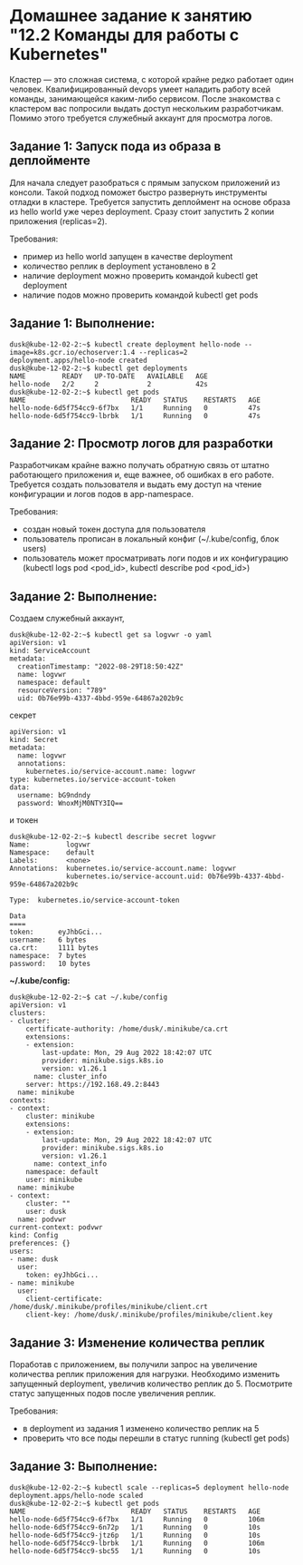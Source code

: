# Домашнее задание к занятию "12.2 Команды для работы с Kubernetes"
Кластер — это сложная система, с которой крайне редко работает один человек. Квалифицированный devops умеет наладить работу всей команды, занимающейся каким-либо сервисом.
После знакомства с кластером вас попросили выдать доступ нескольким разработчикам. Помимо этого требуется служебный аккаунт для просмотра логов.

## Задание 1: Запуск пода из образа в деплойменте
Для начала следует разобраться с прямым запуском приложений из консоли. Такой подход поможет быстро развернуть инструменты отладки в кластере. Требуется запустить деплоймент на основе образа из hello world уже через deployment. Сразу стоит запустить 2 копии приложения (replicas=2). 

Требования:
 * пример из hello world запущен в качестве deployment
 * количество реплик в deployment установлено в 2
 * наличие deployment можно проверить командой kubectl get deployment
 * наличие подов можно проверить командой kubectl get pods

## Задание 1: **Выполнение:**  

```
dusk@kube-12-02-2:~$ kubectl create deployment hello-node --image=k8s.gcr.io/echoserver:1.4 --replicas=2
deployment.apps/hello-node created
dusk@kube-12-02-2:~$ kubectl get deployments
NAME         READY   UP-TO-DATE   AVAILABLE   AGE
hello-node   2/2     2            2           42s
dusk@kube-12-02-2:~$ kubectl get pods
NAME                          READY   STATUS    RESTARTS   AGE
hello-node-6d5f754cc9-6f7bx   1/1     Running   0          47s
hello-node-6d5f754cc9-lbrbk   1/1     Running   0          47s
```

## Задание 2: Просмотр логов для разработки
Разработчикам крайне важно получать обратную связь от штатно работающего приложения и, еще важнее, об ошибках в его работе. 
Требуется создать пользователя и выдать ему доступ на чтение конфигурации и логов подов в app-namespace.

Требования: 
 * создан новый токен доступа для пользователя
 * пользователь прописан в локальный конфиг (~/.kube/config, блок users)
 * пользователь может просматривать логи подов и их конфигурацию (kubectl logs pod <pod_id>, kubectl describe pod <pod_id>)

## Задание 2: **Выполнение:**  

Создаем служебный аккаунт,  
```
dusk@kube-12-02-2:~$ kubectl get sa logvwr -o yaml
apiVersion: v1
kind: ServiceAccount
metadata:
  creationTimestamp: "2022-08-29T18:50:42Z"
  name: logvwr
  namespace: default
  resourceVersion: "789"
  uid: 0b76e99b-4337-4bbd-959e-64867a202b9c
```  
секрет  
```
apiVersion: v1
kind: Secret
metadata:
  name: logvwr
  annotations:
    kubernetes.io/service-account.name: logvwr
type: kubernetes.io/service-account-token
data:
  username: bG9ndndy
  password: WnoxMjM0NTY3IQ==
```  
 и токен  
```
dusk@kube-12-02-2:~$ kubectl describe secret logvwr
Name:         logvwr
Namespace:    default
Labels:       <none>
Annotations:  kubernetes.io/service-account.name: logvwr
              kubernetes.io/service-account.uid: 0b76e99b-4337-4bbd-959e-64867a202b9c

Type:  kubernetes.io/service-account-token

Data
====
token:      eyJhbGci...
username:   6 bytes
ca.crt:     1111 bytes
namespace:  7 bytes
password:   10 bytes
```
__~/.kube/config:__
```
dusk@kube-12-02-2:~$ cat ~/.kube/config 
apiVersion: v1
clusters:
- cluster:
    certificate-authority: /home/dusk/.minikube/ca.crt
    extensions:
    - extension:
        last-update: Mon, 29 Aug 2022 18:42:07 UTC
        provider: minikube.sigs.k8s.io
        version: v1.26.1
      name: cluster_info
    server: https://192.168.49.2:8443
  name: minikube
contexts:
- context:
    cluster: minikube
    extensions:
    - extension:
        last-update: Mon, 29 Aug 2022 18:42:07 UTC
        provider: minikube.sigs.k8s.io
        version: v1.26.1
      name: context_info
    namespace: default
    user: minikube
  name: minikube
- context:
    cluster: ""
    user: dusk
  name: podvwr
current-context: podvwr
kind: Config
preferences: {}
users:
- name: dusk
  user:
    token: eyJhbGci...
- name: minikube
  user:
    client-certificate: /home/dusk/.minikube/profiles/minikube/client.crt
    client-key: /home/dusk/.minikube/profiles/minikube/client.key
```

## Задание 3: Изменение количества реплик 
Поработав с приложением, вы получили запрос на увеличение количества реплик приложения для нагрузки. Необходимо изменить запущенный deployment, увеличив количество реплик до 5. Посмотрите статус запущенных подов после увеличения реплик. 

Требования:
 * в deployment из задания 1 изменено количество реплик на 5
 * проверить что все поды перешли в статус running (kubectl get pods)  

## Задание 3: **Выполнение:**  

```
dusk@kube-12-02-2:~$ kubectl scale --replicas=5 deployment hello-node
deployment.apps/hello-node scaled
dusk@kube-12-02-2:~$ kubectl get pods
NAME                          READY   STATUS    RESTARTS   AGE
hello-node-6d5f754cc9-6f7bx   1/1     Running   0          106m
hello-node-6d5f754cc9-6n72p   1/1     Running   0          10s
hello-node-6d5f754cc9-jtz6p   1/1     Running   0          10s
hello-node-6d5f754cc9-lbrbk   1/1     Running   0          106m
hello-node-6d5f754cc9-sbc55   1/1     Running   0          10s
```
